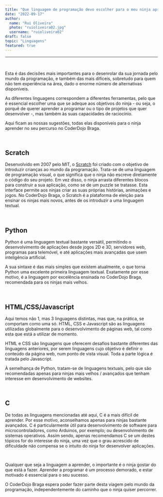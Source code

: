 ```yaml
---
title: "Que linguagem de programação devo escolher para o meu ninja aprender?"
date: "2022-09-17"
author:
  name: "Rui Oliveira"
  photo: "ruioliveira02.jpg"
  username: "ruioliveira02"
draft: false
topic: "Linguagens"
featured: true
---
```


---

&nbsp;

Esta é das decisões mais importantes para o desenrolar da sua jornada pelo mundo da programação, e também das mais difíceis, sobretudo para quem não tem experiência na área, dado o enorme número de alternativas disponíveis.

As diferentes linguagens correspondem a diferentes ferramentas, pelo que é essencial escolher uma que se adeque aos objetivos do ninja - ou seja, o porquê de querer aprender a programar ou o tipo de projetos que quer desenvolver -, mas também às suas capacidades de raciocínio.

Aqui ficam as nossas sugestões, todas elas disponíveis para o ninja aprender no seu percurso no CoderDojo Braga.

&nbsp;

## Scratch

Desenvolvido em 2007 pelo MIT, o [Scratch](https://scratch.mit.edu/) foi criado com o objetivo de introduzir crianças ao mundo da programação. Trata-se de uma linguagem de programação visual, o que significa que o ninja não escreve diretamente o código do seu projeto. Em vez disso, o ninja arrasta diferentes blocos para construir a sua aplicação, como se de um puzzle se tratasse. Esta interface permite aos ninjas criar as suas próprias histórias, animações e jogos.
No CoderDojo Braga, o Scratch é a plataforma de eleição para ensinar os ninjas mais novos, antes de os introduzir a uma linguagem textual.

&nbsp;

## Python

Python é uma linguagem textual bastante versátil, permitindo o desenvolvimento de aplicações desde jogos 2D e 3D, servidores web, programas para telemóvel, e até aplicações mais avançadas que usem inteligência artificial.

A sua sintaxe é das mais simples que existem atualmente, o que torna Python uma excelente primeira linguagem textual. Exatamente por esse motivo, é a linguagem por excelência ensinada no CoderDojo Braga, recomendada para os ninjas mais velhos.

&nbsp;

## HTML/CSS/Javascript

Aqui temos não 1, mas 3 linguagens distintas, mas que, na prática, se comportam como uma só. HTML, CSS e Javascript são as linguagens utilizadas globalmente para o desenvolvimento de páginas web, tal como esta que está a utilizar de momento.

HTML e CSS são linguagens que oferecem desafios bastante diferentes das linguagens anteriores, por serem linguagens cujo objetivo é definir o conteúdo da página web, num ponto de vista visual. Toda a parte lógica é tratada pelo Javascript.

À semelhança de Python, tratam-se de linguagens textuais, pelo que são recomendadas apenas para ninjas mais velhos / avançados que tenham interesse em desenvolvimento de websites.

&nbsp;

## C

De todas as linguagens mencionadas até aqui, C é a mais difícil de aprender. Por esse motivo, aconselhamos apenas para ninjas bastante avançados. C é particularmente útil para desenvolvimento de software para microcontroladores, como Arduinos, por exemplo; ou desenvolvimento de sistemas operativos.
Assim sendo, apenas recomendamos C se um destes tópicos for do interesse do ninja, uma vez que o grau acrescido de dificuldade não compensa se o intuito do ninja for desenvolver aplicações.

&nbsp;

Qualquer que seja a linguagem a aprender, o importante é o ninja gostar do que está a fazer. Aprender a programar é um processo demorado, e estar motivado é essencial para o seu sucesso.

O CoderDojo Braga espera poder fazer parte desta viagem pelo mundo da programação, independentemente do caminho que o ninja quiser percorrer.
